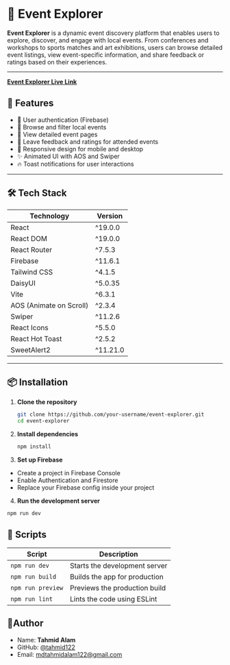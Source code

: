 # 🎉 Event Explorer

**Event Explorer** is a dynamic event discovery platform that enables users to explore, discover, and engage with local events. From conferences and workshops to sports matches and art exhibitions, users can browse detailed event listings, view event-specific information, and share feedback or ratings based on their experiences.

---
[**Event Explorer Live Link**](https://event-explorer-by-tahmid.netlify.app/)


## 🚀 Features

- 🔐 User authentication (Firebase)
- 🔎 Browse and filter local events
- 📝 View detailed event pages
- 💬 Leave feedback and ratings for attended events
- 📱 Responsive design for mobile and desktop
- ✨ Animated UI with AOS and Swiper
- 🔥 Toast notifications for user interactions

---

## 🛠️ Tech Stack

| Technology     | Version     |
|----------------|-------------|
| React          | ^19.0.0     |
| React DOM      | ^19.0.0     |
| React Router   | ^7.5.3      |
| Firebase       | ^11.6.1     |
| Tailwind CSS   | ^4.1.5      |
| DaisyUI        | ^5.0.35     |
| Vite           | ^6.3.1      |
| AOS (Animate on Scroll) | ^2.3.4 |
| Swiper         | ^11.2.6     |
| React Icons    | ^5.5.0      |
| React Hot Toast| ^2.5.2      |
| SweetAlert2    | ^11.21.0    |

---

## 📦 Installation

1. **Clone the repository**
   ```bash
   git clone https://github.com/your-username/event-explorer.git
   cd event-explorer
   ```
2. **Install dependencies**
   ```bash
   npm install
   ```
3. **Set up Firebase**
   
- Create a project in Firebase Console
- Enable Authentication and Firestore
- Replace your Firebase config inside your project

4. **Run the development server**

 ```bash
 npm run dev
  ```

## 🧪 Scripts

  | Script            | Description                   |
| ----------------- | ----------------------------- |
| `npm run dev`     | Starts the development server |
| `npm run build`   | Builds the app for production |
| `npm run preview` | Previews the production build |
| `npm run lint`    | Lints the code using ESLint   |

## 📝Author

- Name: **Tahmid Alam**
- GitHub: [@tahmid122](www.github.com/tahmid122)
- Email: <mdtahmidalam122@gmail.com>

